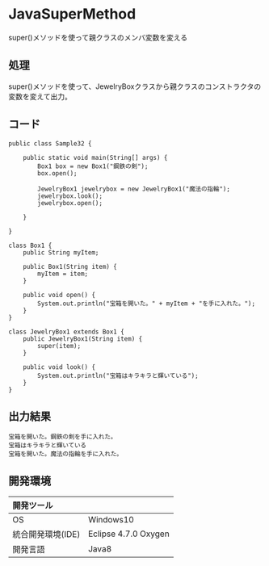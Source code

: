 # JavaSuperMethod
super()メソッドを使って親クラスのメンバ変数を変える

## 処理
super()メソッドを使って、JewelryBoxクラスから親クラスのコンストラクタの変数を変えて出力。

## コード
```
public class Sample32 {

	public static void main(String[] args) {
		Box1 box = new Box1("鋼鉄の剣");
		box.open();

		JewelryBox1 jewelrybox = new JewelryBox1("魔法の指輪");
		jewelrybox.look();
		jewelrybox.open();

	}

}

class Box1 {
	public String myItem;

	public Box1(String item) {
		myItem = item;
	}

	public void open() {
		System.out.println("宝箱を開いた。" + myItem + "を手に入れた。");
	}
}

class JewelryBox1 extends Box1 {
	public JewelryBox1(String item) {
		super(item);
	}

	public void look() {
		System.out.println("宝箱はキラキラと輝いている");
	}
}
```

## 出力結果  
```
宝箱を開いた。鋼鉄の剣を手に入れた。
宝箱はキラキラと輝いている
宝箱を開いた。魔法の指輪を手に入れた。
```
  
## 開発環境
| 開発ツール |  |
|:-|:-|
| OS | Windows10 |
| 統合開発環境(IDE) | Eclipse 4.7.0 Oxygen |
| 開発言語 | Java8 |
